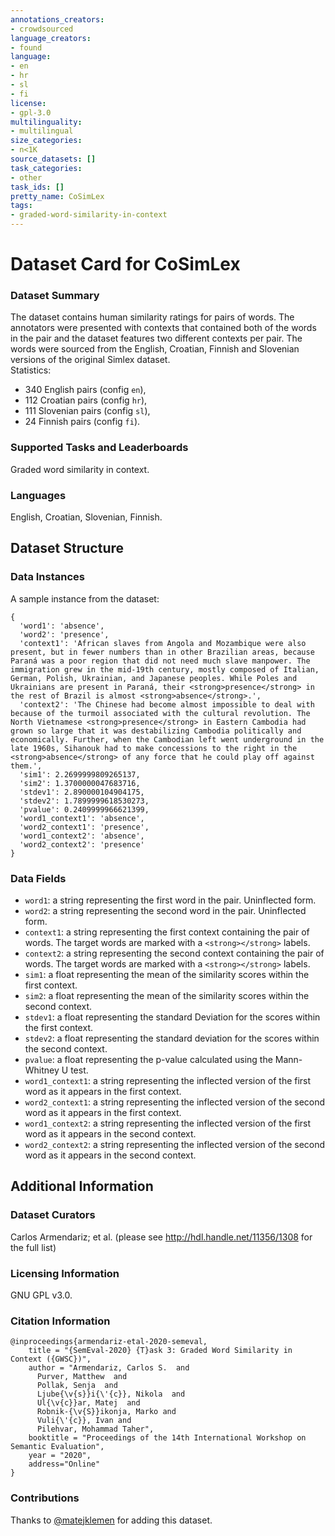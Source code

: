 ```yaml
---
annotations_creators:
- crowdsourced
language_creators:
- found
language:
- en
- hr
- sl
- fi
license:
- gpl-3.0
multilinguality:
- multilingual
size_categories:
- n<1K
source_datasets: []
task_categories:
- other
task_ids: []
pretty_name: CoSimLex
tags:
- graded-word-similarity-in-context
---
```


# Dataset Card for CoSimLex

### Dataset Summary

The dataset contains human similarity ratings for pairs of words. The annotators were presented with contexts that contained both of the words in the pair and the dataset features two different contexts per pair. The words were sourced from the English, Croatian, Finnish and Slovenian versions of the original Simlex dataset.  
Statistics:  
- 340 English pairs (config `en`),
- 112 Croatian pairs (config `hr`),  
- 111 Slovenian pairs (config `sl`),
- 24 Finnish pairs (config `fi`).

### Supported Tasks and Leaderboards

Graded word similarity in context.  

### Languages

English, Croatian, Slovenian, Finnish.

## Dataset Structure

### Data Instances

A sample instance from the dataset:
```
{
  'word1': 'absence', 
  'word2': 'presence', 
  'context1': 'African slaves from Angola and Mozambique were also present, but in fewer numbers than in other Brazilian areas, because Paraná was a poor region that did not need much slave manpower. The immigration grew in the mid-19th century, mostly composed of Italian, German, Polish, Ukrainian, and Japanese peoples. While Poles and Ukrainians are present in Paraná, their <strong>presence</strong> in the rest of Brazil is almost <strong>absence</strong>.', 
  'context2': 'The Chinese had become almost impossible to deal with because of the turmoil associated with the cultural revolution. The North Vietnamese <strong>presence</strong> in Eastern Cambodia had grown so large that it was destabilizing Cambodia politically and economically. Further, when the Cambodian left went underground in the late 1960s, Sihanouk had to make concessions to the right in the <strong>absence</strong> of any force that he could play off against them.', 
  'sim1': 2.2699999809265137, 
  'sim2': 1.3700000047683716, 
  'stdev1': 2.890000104904175, 
  'stdev2': 1.7899999618530273, 
  'pvalue': 0.2409999966621399, 
  'word1_context1': 'absence', 
  'word2_context1': 'presence', 
  'word1_context2': 'absence', 
  'word2_context2': 'presence'
}
```

### Data Fields

- `word1`: a string representing the first word in the pair. Uninflected form.
- `word2`: a string representing the second word in the pair. Uninflected form.
- `context1`: a string representing the first context containing the pair of words. The target words are marked with a `<strong></strong>` labels.
- `context2`: a string representing the second context containing the pair of words. The target words are marked with a `<strong></strong>` labels.
- `sim1`: a float representing the mean of the similarity scores within the first context.
- `sim2`: a float representing the mean of the similarity scores within the second context.
- `stdev1`: a float representing the standard Deviation for the scores within the first context.
- `stdev2`: a float representing the standard deviation for the scores within the second context.
- `pvalue`: a float representing the p-value calculated using the Mann-Whitney U test.
- `word1_context1`: a string representing the inflected version of the first word as it appears in the first context.
- `word2_context1`: a string representing the inflected version of the second word as it appears in the first context.
- `word1_context2`: a string representing the inflected version of the first word as it appears in the second context.
- `word2_context2`: a string representing the inflected version of the second word as it appears in the second context.

## Additional Information

### Dataset Curators

Carlos Armendariz; et al. (please see http://hdl.handle.net/11356/1308 for the full list)

### Licensing Information

GNU GPL v3.0.

### Citation Information

```
@inproceedings{armendariz-etal-2020-semeval,
    title = "{SemEval-2020} {T}ask 3: Graded Word Similarity in Context ({GWSC})",
    author = "Armendariz, Carlos S.  and
      Purver, Matthew  and
      Pollak, Senja  and
      Ljube{\v{s}}i{\'{c}}, Nikola  and
      Ul{\v{c}}ar, Matej  and
      Robnik-{\v{S}}ikonja, Marko and
      Vuli{\'{c}}, Ivan and
      Pilehvar, Mohammad Taher",
    booktitle = "Proceedings of the 14th International Workshop on Semantic Evaluation",
    year = "2020",
    address="Online"
}
```

### Contributions

Thanks to [@matejklemen](https://github.com/matejklemen) for adding this dataset.

